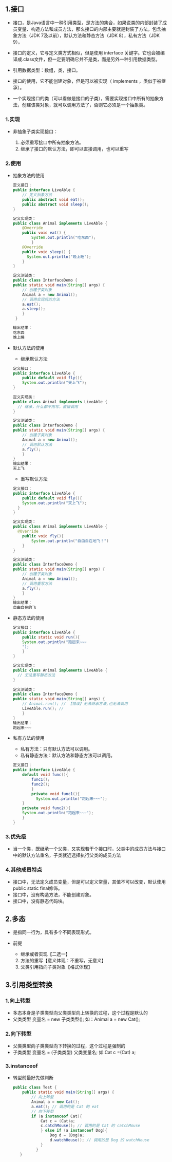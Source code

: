 ## 1.接口

- 接口，是Java语言中一种引用类型，是方法的集合，如果说类的内部封装了成员变量、构造方法和成员方法，那么接口的内部主要就是封装了方法，包含抽象方法（JDK 7及以前），默认方法和静态方法（JDK 8），私有方法（JDK 9）。

- 接口的定义，它与定义类方式相似，但是使用 interface 关键字。它也会被编译成.class文件，但一定要明确它并不是类，而是另外一种引用数据类型。

- 引用数据类型：数组，类，接口。

- 接口的使用，它不能创建对象，但是可以被实现（ implements ，类似于被继承）。

- 一个实现接口的类（可以看做是接口的子类），需要实现接口中所有的抽象方法，创建该类对象，就可以调用方法了，否则它必须是一个抽象类。

### 1.实现

- 非抽象子类实现接口：

  1. 必须重写接口中所有抽象方法。
  2. 继承了接口的默认方法，即可以直接调用，也可以重写

### 2.使用

- 抽象方法的使用

  `````java
  定义接口：
  public interface LiveAble {
      // 定义抽象方法
      public abstract void eat();
      public abstract void sleep();
  }
  
  定义实现类：
  public class Animal implements LiveAble {
      @Override
      public void eat() {
          System.out.println("吃东西");
          }
      @Override
      public void sleep() {
      	System.out.println("晚上睡");
      }
  }
  
  定义测试类：
  public class InterfaceDemo {
  public static void main(String[] args) {
      // 创建子类对象
      Animal a = new Animal();
      // 调用实现后的方法
      a.eat();
      a.sleep();
      }
   }
  
  输出结果：
  吃东西
  晚上睡    
  `````

  

- 默认方法的使用

  - 继承默认方法

  ```java
  定义接口：
  public interface LiveAble {
      public default void fly(){
      System.out.println("天上飞");
  }
      
  定义实现类：
  public class Animal implements LiveAble {
  	// 继承，什么都不用写，直接调用
  }
  
  定义测试类：
  public class InterfaceDemo {
  public static void main(String[] args) {
      // 创建子类对象
      Animal a = new Animal();
      // 调用默认方法
      a.fly();
      }
  }
  输出结果：
  天上飞
  ```

  - 重写默认方法

  ```java
  定义接口：
  public interface LiveAble {
      public default void fly(){
      System.out.println("天上飞");
  	}
  }
  
  定义实现类：
  public class Animal implements LiveAble {
  	@Override
      public void fly(){
          System.out.println("自由自在地飞！")
      }
  }
  
  定义测试类：
  public class InterfaceDemo {
  public static void main(String[] args) {
      // 创建子类对象
      Animal a = new Animal();
      // 调用重写方法
      a.fly();
      }
  }
  输出结果：
  自由自在的飞
  ```

- 静态方法的使用

  ````java
  定义接口：
  public interface LiveAble {
      public static void run(){
      System.out.println("跑起来~~~
      ");
      }
  }
  
  定义实现类：
  public class Animal implements LiveAble {
  	// 无法重写静态方法
  }
      
  定义测试类：
  public class InterfaceDemo {
  public static void main(String[] args) {
      // Animal.run(); // 【错误】无法继承方法,也无法调用
      LiveAble.run(); //
      }
  }
  输出结果：
  跑起来~~~
  ````

- 私有方法的使用

  - 私有方法：只有默认方法可以调用。
  - 私有静态方法：默认方法和静态方法可以调用。

  ```java
  定义接口：
  public interface LiveAble {
      default void func(){
          func1();
          func2();
          }
          private void func1(){
      		System.out.println("跑起来~~~");
      }
      private void func2(){
      System.out.println("跑起来~~~");
      }
  }
  
  ```

### 3.优先级

- 当一个类，既继承一个父类，又实现若干个接口时，父类中的成员方法与接口中的默认方法重名，子类就近选择执行父类的成员方法

### 4.其他成员特点

- 接口中，无法定义成员变量，但是可以定义常量，其值不可以改变，默认使用public static final修饰。
- 接口中，没有构造方法，不能创建对象。
- 接口中，没有静态代码块。

## 2.多态

- 是指同一行为，具有多个不同表现形式。

- 前提

  - 继承或者实现【二选一】
  2. 方法的重写【意义体现：不重写，无意义】
  3. 父类引用指向子类对象【格式体现】

  

## 3.引用类型转换

### 1.向上转型

- 多态本身是子类类型向父类类型向上转换的过程，这个过程是默认的
- 父类类型 变量名 = new 子类类型();
  如：Animal a = new Cat();

### 2.向下转型

- 父类类型向子类类型向下转换的过程，这个过程是强制的
- 子类类型 变量名 = (子类类型) 父类变量名;
  如:Cat c =(Cat) a;

### 3.instanceof

- 转型前最好先做判断

  ``````java
  public class Test {
      public static void main(String[] args) {
          // 向上转型
          Animal a = new Cat();
          a.eat(); // 调用的是 Cat 的 eat
          // 向下转型
          if (a instanceof Cat){
              Cat c = (Cat)a;
              c.catchMouse(); // 调用的是 Cat 的 catchMouse
              } else if (a instanceof Dog){
                  Dog d = (Dog)a;
                  d.watchHouse(); // 调用的是 Dog 的 watchHouse
              }
     		}
     }
  ``````

  